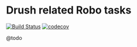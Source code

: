# Drush related Robo tasks

[![Build Status](https://travis-ci.org/Cheppers/robo-drush.svg?branch=master)](https://travis-ci.org/Cheppers/robo-drush)
[![codecov](https://codecov.io/gh/Cheppers/robo-drush/branch/master/graph/badge.svg)](https://codecov.io/gh/Cheppers/robo-drush)

@todo
